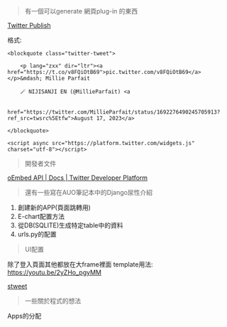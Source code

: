 
> 有一個可以generate 網頁plug-in 的東西

 [Twitter Publish](https://publish.twitter.com/?query=https%3A%2F%2Ftwitter.com%2FMillieParfait%2Fstatus%2F1692276490245705913&widget=Tweet)

格式:
```
<blockquote class="twitter-tweet">

    <p lang="zxx" dir="ltr"><a href="https://t.co/v8FQiOtB69">pic.twitter.com/v8FQiOtB69</a></p>&mdash; Millie Parfait

    🪄 NIJISANJI EN (@MillieParfait) <a

        href="https://twitter.com/MillieParfait/status/1692276490245705913?ref_src=twsrc%5Etfw">August 17, 2023</a>

</blockquote>

<script async src="https://platform.twitter.com/widgets.js" charset="utf-8"></script>
```

 >開發者文件
 
[oEmbed API | Docs | Twitter Developer Platform](https://developer.twitter.com/en/docs/twitter-for-websites/oembed-api#item0)

>還有一些寫在AUO筆記本中的Django尿性介紹

1. 創建新的APP(頁面跳轉用)
2. E-chart配置方法
3. 從DB(SQLITE)生成特定table中的資料
4. urls.py的配置

>UI配置

除了登入頁面其他都放在大frame裡面
template用法: https://youtu.be/2yZHo_pgyMM

[stweet](https://github.com/markowanga/stweet)

>一些關於程式的想法

Apps的分配

